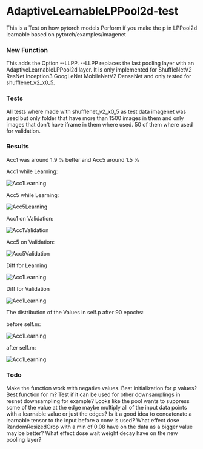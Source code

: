 # AdaptiveLearnableLPPool2d-test
This is a Test on how pytorch models Perform if you make the p in LPPool2d learnable based on pytorch/examples/imagenet

### New Function

This adds the Option --LLPP. --LLPP replaces the last pooling layer with an AdaptiveLearnableLPPool2d layer.
It is only implemented for ShuffleNetV2 ResNet Inception3 GoogLeNet MobileNetV2 DenseNet and only tested for shufflenet_v2_x0_5.

### Tests

All tests where made with shufflenet_v2_x0_5 as test data imagenet was used but only folder that have more than 1500 images in them and only images that don't have iframe in them where used. 50 of them where used for validation.

### Results

Acc1 was around 1.9 % better and Acc5 around 1.5 %

Acc1 while Learning:

![Acc1Learning](./LearnAcc1.png)

Acc5 while Learning:

![Acc5Learning](./LearnAcc5.png)

Acc1 on Validation:

![Acc1Validation](./VerAcc1.png)

Acc5 on Validation:

![Acc5Validation](./VerAcc5.png)

Diff for Learning

![Acc1Learning](./DiffLearn.png)

Diff for Validation

![Acc1Learning](./DiffVer.png)

The distribution of the Values in self.p after 90 epochs:

before self.m:

![Acc1Learning](./newPool_EP89.png)

after self.m:

![Acc1Learning](./newPooloverM_EP89.png)


### Todo

Make the function work with negative values.
Best initialization for p values?
Best function for m?
Test if it can be used for other downsamplings in resnet downsampling for example?
Looks like the pool wants to suppress some of the value at the edge maybe multiply all of the input data points with a learnable value or just the edges?
Is it a good idea to concatenate a learnable tensor to the input before a conv is used?
What effect dose RandomResizedCrop with a min of 0.08 have on the data as a bigger value may be better?
What effect dose wait weight decay have on the new pooling layer?
